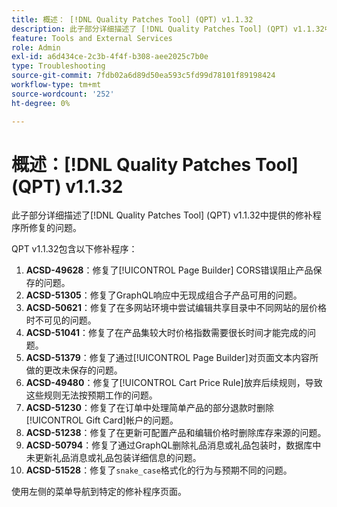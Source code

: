```yaml
---
title: 概述： [!DNL Quality Patches Tool] (QPT) v1.1.32
description: 此子部分详细描述了 [!DNL Quality Patches Tool] (QPT) v1.1.32中提供的修补程序所修复的问题。
feature: Tools and External Services
role: Admin
exl-id: a6d434ce-2c3b-4f4f-b308-aee2025c7b0e
type: Troubleshooting
source-git-commit: 7fdb02a6d89d50ea593c5fd99d78101f89198424
workflow-type: tm+mt
source-wordcount: '252'
ht-degree: 0%

---
```


# 概述：[!DNL Quality Patches Tool] (QPT) v1.1.32

此子部分详细描述了[!DNL Quality Patches Tool] (QPT) v1.1.32中提供的修补程序所修复的问题。

QPT v1.1.32包含以下修补程序：

1. **ACSD-49628**：修复了[!UICONTROL Page Builder] CORS错误阻止产品保存的问题。
1. **ACSD-51305**：修复了GraphQL响应中无现成组合子产品可用的问题。
1. **ACSD-50621**：修复了在多网站环境中尝试编辑共享目录中不同网站的层价格时不可见的问题。
1. **ACSD-51041**：修复了在产品集较大时价格指数需要很长时间才能完成的问题。
1. **ACSD-51379**：修复了通过[!UICONTROL Page Builder]对页面文本内容所做的更改未保存的问题。
1. **ACSD-49480**：修复了[!UICONTROL Cart Price Rule]放弃后续规则，导致这些规则无法按预期工作的问题。
1. **ACSD-51230**：修复了在订单中处理简单产品的部分退款时删除[!UICONTROL Gift Card]帐户的问题。
1. **ACSD-51238**：修复了在更新可配置产品和编辑价格时删除库存来源的问题。
1. **ACSD-50794**：修复了通过GraphQL删除礼品消息或礼品包装时，数据库中未更新礼品消息或礼品包装详细信息的问题。
1. **ACSD-51528**：修复了`snake_case`格式化的行为与预期不同的问题。

使用左侧的菜单导航到特定的修补程序页面。
